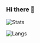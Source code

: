 ### Hi there 👋

<!--
**RABCbot/rabcbot** is a ✨ _special_ ✨ repository because its `README.md` (this file) appears on your GitHub profile.

Here are some ideas to get you started:

- 🔭 I’m currently working on ...
- 🌱 I’m currently learning ...
- 👯 I’m looking to collaborate on ...
- 🤔 I’m looking for help with ...
- 💬 Ask me about ...
- 📫 How to reach me: ...
- 😄 Pronouns: ...
- ⚡ Fun fact: ...
-->

![Stats](https://github-readme-stats.vercel.app/api?username=rabcbot&show_icons=true&count_private=true&include_all_commits=true&hide_border=true&theme=vision-friendly-dark)

![Langs](https://github-readme-stats.vercel.app/api/top-langs/?username=rabcbot&hide_border=true&theme=vision-friendly-dark)


